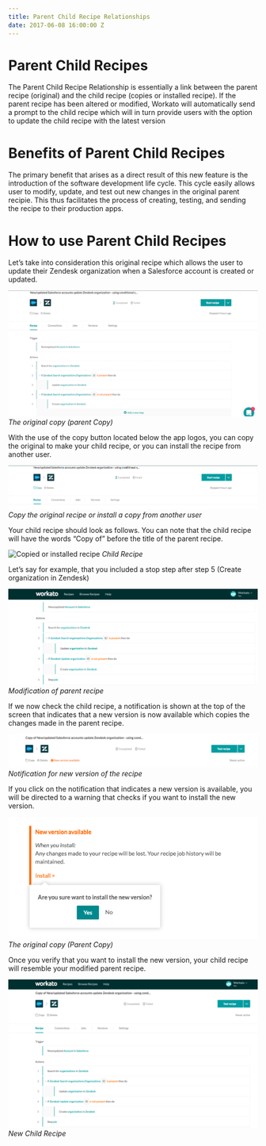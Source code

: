```yaml
---
title: Parent Child Recipe Relationships
date: 2017-06-08 16:00:00 Z
---
```


# Parent Child Recipes
The Parent Child Recipe Relationship is essentially a link between the parent recipe (original) and the child recipe (copies or installed recipe). If the parent recipe has been altered or modified, Workato will automatically send a prompt to the child recipe which will in turn provide users with the option to update the child recipe with the latest version

# Benefits of Parent Child Recipes
The primary benefit that arises as a direct result of this new feature is the introduction of the software development life cycle. This cycle easily allows user to modify, update, and test out new changes in the original parent recipie. This thus facilitates the process of creating, testing, and sending the recipe to their production apps. 

# How to use Parent Child Recipes

Let’s take into consideration this original recipe which allows the user to update their Zendesk organization when a Salesforce account is created or updated. 

![Parent Recipe](/assets/images/features/Parent-child-recipes/original_parent_copy.png)
*The original copy (parent Copy)*

With the use of the copy button located below the app logos, you can copy the original to make your child recipe, or you can install the recipe from another user.

![Child Recipe](/assets/images/features/Parent-child-recipes/copy_recipe.png)
*Copy the original recipe or install a copy from another user*

Your child recipe should look as follows. You can note that the child recipe will have the words “Copy of” before the title of the parent recipe.

![Copied or installed recipe](/assets/images/features/Parent-child-recipes/copies_parent_recipe.png)
*Child Recipe*

Let’s say for example, that you included a stop step after step 5 (Create organization in Zendesk)

![Modification](/assets/images/features/Parent-child-recipes/new_step_parent_recipe.png)
*Modification of parent recipe*

If we now check the child recipe, a notification is shown at the top of the screen that indicates that a new version is now available which copies the changes made in the parent recipe.

![Modification Alert](/assets/images/features/Parent-child-recipes/new_version_alert.png)
*Notification for new version of the recipe*

If you click on the notification that indicates a new version is available, you will be directed to a warning that checks if you want to install the new version. 

![Warning notification](/assets/images/features/Parent-child-recipes/modification_verification.png)
*The original copy (Parent Copy)*

Once you verify that you want to install the new version, your child recipe will resemble your modified parent recipe.

![New Child Recipe](/assets/images/features/Parent-child-recipes/new_modified_child_recipe.png)
*New Child Recipe*


